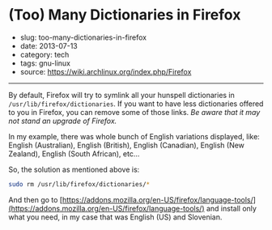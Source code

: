# (Too) Many Dictionaries in Firefox

- slug: too-many-dictionaries-in-firefox
- date: 2013-07-13
- category: tech
- tags: gnu-linux
- source: https://wiki.archlinux.org/index.php/Firefox

-----------------

By default, Firefox will try to symlink all your hunspell dictionaries in `/usr/lib/firefox/dictionaries`.
If you want to have less dictionaries offered to you in Firefox, you can remove some of those links. _Be aware that it may not stand an upgrade of Firefox._

In my example, there was whole bunch of English variations displayed, like: English (Australian),
English (British), English (Canadian), English (New Zealand), English (South African), etc...

So, the solution as mentioned above is:

````bash
sudo rm /usr/lib/firefox/dictionaries/*
````

And then go to [https://addons.mozilla.org/en-US/firefox/language-tools/](https://addons.mozilla.org/en-US/firefox/language-tools/) and install
only what you need, in my case that was English (US) and Slovenian.